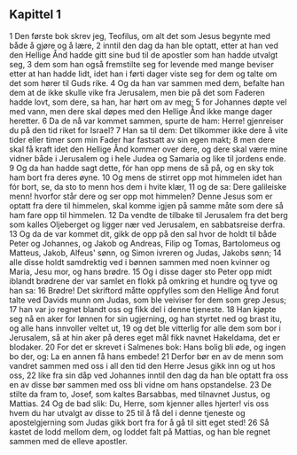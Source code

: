 ## Kapittel 1

1 Den første bok skrev jeg, Teofilus, om alt det som Jesus begynte med både å gjøre og å lære,
2 inntil den dag da han ble optatt, etter at han ved den Hellige Ånd hadde gitt sine bud til de apostler som han hadde utvalgt seg,
3 dem som han også fremstilte seg for levende med mange beviser etter at han hadde lidt, idet han i førti dager viste seg for dem og talte om det som hører til Guds rike.
4 Og da han var sammen med dem, befalte han dem at de ikke skulle vike fra Jerusalem, men bie på det som Faderen hadde lovt, som dere, sa han, har hørt om av meg;
5 for Johannes døpte vel med vann, men dere skal døpes med den Hellige Ånd ikke mange dager heretter.
6 Da de nå var kommet sammen, spurte de ham: Herre! gjenreiser du på den tid riket for Israel?
7 Han sa til dem: Det tilkommer ikke dere å vite tider eller timer som min Fader har fastsatt av sin egen makt;
8 men dere skal få kraft idet den Hellige Ånd kommer over dere, og dere skal være mine vidner både i Jerusalem og i hele Judea og Samaria og like til jordens ende.
9 Og da han hadde sagt dette, fór han opp mens de så på, og en sky tok ham bort fra deres øyne.
10 Og mens de stirret opp mot himmelen idet han fór bort, se, da sto to menn hos dem i hvite klær,
11 og de sa: Dere galileiske menn! hvorfor står dere og ser opp mot himmelen? Denne Jesus som er optatt fra dere til himmelen, skal komme igjen på samme måte som dere så ham fare opp til himmelen.
12 Da vendte de tilbake til Jerusalem fra det berg som kalles Oljeberget og ligger nær ved Jerusalem, en sabbatsreise derfra.
13 Og da de var kommet dit, gikk de opp på den sal hvor de holdt til både Peter og Johannes, og Jakob og Andreas, Filip og Tomas, Bartolomeus og Matteus, Jakob, Alfeus' sønn, og Simon ivreren og Judas, Jakobs sønn;
14 alle disse holdt samdrektig ved i bønnen sammen med noen kvinner og Maria, Jesu mor, og hans brødre.
15 Og i disse dager sto Peter opp midt iblandt brødrene der var samlet en flokk på omkring et hundre og tyve og han sa:
16 Brødre! Det skriftord måtte oppfylles som den Hellige Ånd forut talte ved Davids munn om Judas, som ble veiviser for dem som grep Jesus;
17 han var jo regnet blandt oss og fikk del i denne tjeneste.
18 Han kjøpte seg nå en aker for lønnen for sin ugjerning, og han styrtet ned og brast itu, og alle hans innvoller veltet ut,
19 og det ble vitterlig for alle dem som bor i Jerusalem, så at hin aker på deres eget mål fikk navnet Hakeldama, det er blodaker.
20 For det er skrevet i Salmenes bok: Hans bolig bli øde, og ingen bo der, og: La en annen få hans embede!
21 Derfor bør en av de menn som vandret sammen med oss i all den tid den Herre Jesus gikk inn og ut hos oss,
22 like fra sin dåp ved Johannes inntil den dag da han ble optatt fra oss en av disse bør sammen med oss bli vidne om hans opstandelse.
23 De stilte da fram to, Josef, som kaltes Barsabbas, med tilnavnet Justus, og Mattias.
24 Og de bad slik: Du, Herre, som kjenner alles hjerter! vis oss hvem du har utvalgt av disse to
25 til å få del i denne tjeneste og apostelgjerning som Judas gikk bort fra for å gå til sitt eget sted!
26 Så kastet de lodd mellom dem, og loddet falt på Mattias, og han ble regnet sammen med de elleve apostler.
